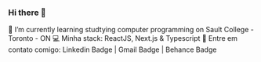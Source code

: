 ### Hi there 👋

<!--
**tiagoc0sta/tiagoc0sta** is a ✨ _special_ ✨ repository because its `README.md` (this file) appears on your GitHub profile.

Here are some ideas to get you started:

- 🔭 I’m currently working on ...
- 🌱 I’m currently learning ...
- 👯 I’m looking to collaborate on ...
- 🤔 I’m looking for help with ...
- 💬 Ask me about ...
- 📫 How to reach me: ...
- 😄 Pronouns: ...
- ⚡ Fun fact: ...
-->
 
 🚀 I’m currently learning studtying computer programming on Sault College - Toronto - ON
💻   Minha stack: ReactJS, Next.js & Typescript
📧   Entre em contato comigo: Linkedin Badge | Gmail Badge | Behance Badge


